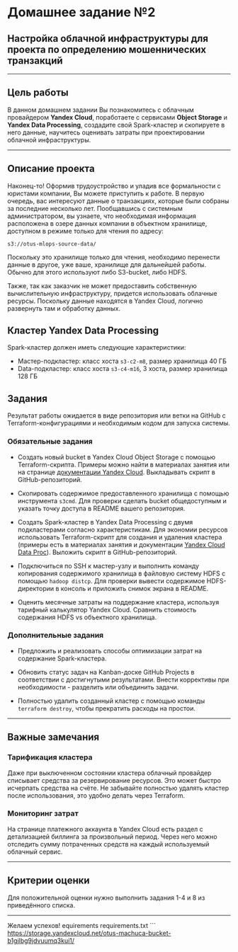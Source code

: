# Домашнее задание №2  
## Настройка облачной инфраструктуры для проекта по определению мошеннических транзакций

---

## Цель работы

В данном домашнем задании Вы познакомитесь с облачным провайдером **Yandex Cloud**, поработаете с сервисами **Object Storage** и **Yandex Data Processing**, создадите свой Spark-кластер и скопируете в него данные, научитесь оценивать затраты при проектировании облачной инфраструктуры.

---

## Описание проекта

Наконец-то! Оформив трудоустройство и уладив все формальности с юристами компании, Вы можете приступить к работе. В первую очередь, вас интересуют данные о транзакциях, которые были собраны за последние несколько лет. Пообщавшись с системным администратором, вы узнаете, что необходимая информация расположена в озере данных компании в объектном хранилище, доступном в режиме только для чтения по адресу:

`s3://otus-mlops-source-data/`

Поскольку это хранилище только для чтения, необходимо перенести данные в другое, уже ваше, хранилище для дальнейшей работы. Обычно для этого используют либо S3-bucket, либо HDFS.

Также, так как заказчик не может предоставить собственную вычислительную инфраструктуру, придется использовать облачные ресурсы. Поскольку данные находятся в Yandex Cloud, логично развернуть там и обработку данных.


## Кластер Yandex Data Processing

Spark-кластер должен иметь следующие характеристики:

- Мастер-подкластер: класс хоста `s3-c2-m8`, размер хранилища 40 ГБ  
- Data-подкластер: класс хоста `s3-c4-m16`, 3 хоста, размер хранилища 128 ГБ

## Задания

Результат работы ожидается в виде репозитория или ветки на GitHub с Terraform-конфигурациями и необходимым кодом для запуска системы.

### Обязательные задания

- Создать новый bucket в Yandex Cloud Object Storage с помощью Terraform-скрипта. Примеры можно найти в материалах занятия или на странице [документации Yandex Cloud](https://yandex.cloud/ru/docs/storage/tf-ref). Выкладывать скрипт в GitHub-репозиторий.

- Скопировать содержимое предоставленного хранилища с помощью инструмента `s3cmd`. Для проверки сделать bucket общедоступным и указать точку доступа в README вашего репозитория.

- Создать Spark-кластер в Yandex Data Processing с двумя подкластерами согласно характеристикам. Для экономии ресурсов использовать Terraform-скрипт для создания и удаления кластера (примеры есть в материалах занятия и документации [Yandex Cloud Data Proc](https://yandex.cloud/ru/docs/data-proc/tf-ref)). Выложить скрипт в GitHub-репозиторий.

- Подключиться по SSH к мастер-узлу и выполнить команду копирования содержимого хранилища в файловую систему HDFS с помощью `hadoop distcp`. Для проверки вывести содержимое HDFS-директории в консоль и приложить снимок экрана в README.

- Оценить месячные затраты на поддержание кластера, используя тарифный калькулятор Yandex Cloud. Сравнить стоимость содержания HDFS vs объектного хранилища.

### Дополнительные задания

- Предложить и реализовать способы оптимизации затрат на содержание Spark-кластера.

- Обновить статус задач на Kanban-доске GitHub Projects в соответствии с достигнутыми результатами. Внести коррективы при необходимости - разделить или объединить задачи.

- Полностью удалить созданный кластер с помощью команды `terraform destroy`, чтобы прекратить расходы на простои.

---

## Важные замечания

### Тарификация кластера

Даже при выключенном состоянии кластера облачный провайдер списывает средства за резервирование ресурсов. Это может быстро исчерпать средства на счёте. Не забывайте полностью удалять кластер после использования, это удобно делать через Terraform.

### Мониторинг затрат

На странице платежного аккаунта в Yandex Cloud есть раздел с детализацией биллинга за произвольный период. Через него можно отследить сумму потраченных средств на каждый используемый облачный сервис.

---

## Критерии оценки

Для положительной оценки нужно выполнить задания 1-4 и 8 из приведённого списка.

---

Желаем успехов!
equirements requirements.txt
    ```
https://storage.yandexcloud.net/otus-machuca-bucket-b1gjlbg9jdvuumq3kui1/
